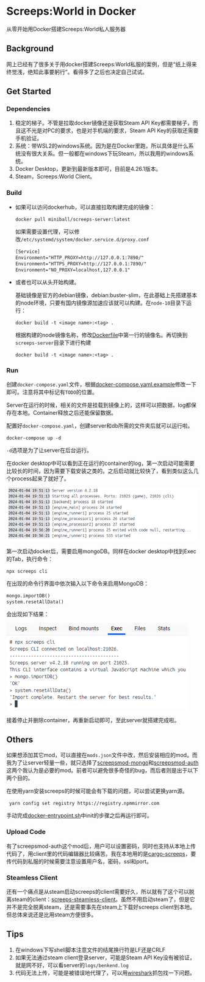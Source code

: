 # Screeps:World in Docker

从零开始用Docker搭建Screeps:World私人服务器

## Background

网上已经有了很多关于用docker搭建Screeps:World私服的案例，但是“纸上得来终觉浅，绝知此事要躬行”。看得多了之后也决定自己试试。

## Get Started

### Dependencies

1. 稳定的梯子。不管是拉取docker镜像还是获取Steam API Key都需要梯子，而且这不光是对PC的要求，也是对手机端的要求，Steam API Key的获取还需要手机验证。
2. 系统：带WSL2的windows系统。因为是在Docker里跑，所以具体是什么系统没有很大关系。但一般都在windows下玩Steam，所以我用的windows系统。
3. Docker Desktop，更新到最新版本即可，目前是4.26.1版本。
4. Steam，Screeps:World Client。

### Build

- 如果可以访问dockerhub，可以直接拉取构建完成的镜像：

    ```shell
    docker pull miniball/screeps-server:latest
    ```

    如果需要设置代理，可以修改`/etc/systemd/system/docker.service.d/proxy.conf`
    
    ```
    [Service]
    Environment="HTTP_PROXY=http://127.0.0.1:7890/"
    Environment="HTTPS_PROXY=http://127.0.0.1:7890/"
    Environment="NO_PROXY=localhost,127.0.0.1"
    ```

- 或者也可以从头开始构建。

    基础镜像是官方的debian镜像，debian:buster-slim，在此基础上先搭建基本的node环境，只要有国内镜像源加速应该就可以构建。在`node-10`目录下运行：

    ```shell
    docker build -t <image name>:<tag> .
    ```

    根据构建的node镜像名称，修改[Dockerfile](screeps-server/Dockerfile)中第一行的镜像名。再切换到`screeps-server`目录下进行构建

    ```shell
    docker build -t <image name>:<tag> .
    ```

### Run

创建`docker-compose.yaml`文件，根据[docker-compose.yaml.example](docker-compose.yaml.example)修改一下即可。注意将其中标记有`TODO`的位置。

Server在运行的时候，相关的文件是挂载到镜像上的，这样可以把数据，log都保存在本地。Container释放之后还能保留数据。

配置好`docker-compose.yaml`，创建server和db所需的文件夹后就可以运行啦。

```shell
docker-compose up -d
```

`-d`选项是为了让server在后台运行。

在docker desktop中可以看到正在运行的container的log，第一次启动可能需要比较长的时间，因为需要下载安装之类的。之后启动就比较快了，看到类似这么几个process起来了就好了。

![server log](images/2024-01-04-20-49-25.png)

第一次启动docker后，需要启用mongoDB。同样在docker desktop中找到Exec的Tab，执行命令：

```shell
npx screeps cli
```

在出现的命令行界面中依次输入以下命令来启用MongoDB：

```shell
mongo.importDB()
system.resetAllData()
```

会出现如下结果：

![import mongoDB](images/2024-01-04-20-57-02.png)

接着停止并删除container，再重新启动即可，至此server就搭建完成啦。

## Others

如果想添加其它mod，可以直接在`mods.json`文件中改，然后安装相应的mod。而我为了让server轻量一些，就只选择了[screepsmod-mongo](https://github.com/ScreepsMods/screepsmod-mongo)和[screepsmod-auth](https://github.com/ScreepsMods/screepsmod-auth)这两个我认为是必要的mod。前者可以避免很多奇怪的bug，而后者则是出于以下两个目的。

在使用yarn安装screeps的时候可能会有下载的问题，可以尝试更换yarn源。

```shell
 yarn config set registry https://registry.npmmirror.com
```

手动完成[docker-entrypoint.sh](screeps-server/docker-entrypoint.sh)中init的步骤之后再运行即可。

### Upload Code

有了screepsmod-auth这个mod后，用户可以设置密码，同时也支持从本地上传代码了，用client里的代码编辑器比较痛苦。我在本地用的是[cargo-screeps](https://github.com/rustyscreeps/cargo-screeps)，要传代码到私服的时候需要注意设置用户名，密码，ssl和port。

### Steamless Client

还有一个痛点是从steam启动screeps的client需要好久，所以就有了这个可以脱离steam的client：[screeps-steamless-client](https://github.com/laverdet/screeps-steamless-client)。虽然不用启动steam了，但是它并不是完全脱离steam，还是需要事先在steam上下载好screeps client到本地。但总体来说还是比用steam方便很多。

## Tips

1. 在windows下写shell脚本注意文件的结尾换行符是LF还是CRLF
2. 如果无法通过steam client登录server，可能是Steam API Key没有被验证，就是网不好，可以看server的`logs/benkend.log`
3. 代码无法上传，可能是被错误地代理了，可以用[wireshark](https://www.wireshark.org/)抓包找一下问题。
